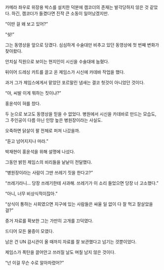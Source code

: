 카메라 좌우로 위장용 박스를 설치한 덕분에 캠코더의 존재는 발각당하지 않은 것 같았다. 하긴, 캠코더가 들켰다면 진작 큰 소동이 일어났겠지만.

“이딴 걸 왜 보고 있어?”

“쉿!”

그는 동영상을 앞으로 당겼다. 심심하게 수술대만 비추고 있던 동영상에 첫 번째 변화가 찾아왔다.

안치실 직원으로 보이는 현지인이 시신을 수술대에 눕혔다.

뒤이어 드레싱 카트를 끌고 온 제임스가 시신에 카데바 작업을 했다.

과거 그가 제임스에게서 맡았던 포르말린 냄새는 결코 헛것이 아니었던 것이다.

“야, 씨발 이게 뭐하는 짓이냐?”

홍윤석이 혀를 찼다.

두 눈으로 보고도 동영상을 믿을 수 없었다. 병원에서 시신을 카데바로 만드는 모습도, 그 주인공이 다름 아닌 인망 높은 병원장이라는 사실도.

오죽하면 닭살이 팔 전체로 퍼져 나갔을까.

“듣고 넘어지지나 마라.”

박재현이 홍윤석을 위해 설명에 나섰다.

그동안 밝힌 제임스의 비리들을 낱낱이 전달했다.

“병원장이라는 사람이 그딴 쓰레기 짓을 한다고?”

“쓰레기라니… 당장 쓰레기한테 사과해. 쓰레기가 이 소리 들었으면 당장 너 고소했다.”

“아니, 너무 비상식적이잖아.”

“상식이 통하는 사회였으면 지구에 있는 사람들은 싸울 일 없이 다 잘 먹고 잘살았을걸?”

증거 자료를 확보한 그는 가만히 고개를 끄덕였다.

드디어 모든 물증이 모였다.

남은 건 UN 감시관이 올 때까지 자료를 잘 보관했다고 넘기는 것뿐이었다.

제임스가 폭탄을 끌어안고 쓰러질 날도 며칠 남지 않은 것이다.

“넌 이걸 무슨 수로 알아차렸어?”